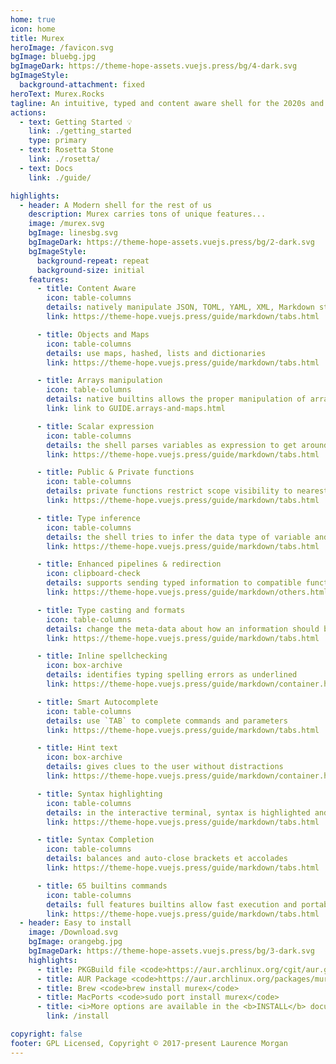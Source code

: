 ```yaml
---
home: true
icon: home
title: Murex
heroImage: /favicon.svg
bgImage: bluebg.jpg
bgImageDark: https://theme-hope-assets.vuejs.press/bg/4-dark.svg
bgImageStyle:
  background-attachment: fixed
heroText: Murex.Rocks
tagline: An intuitive, typed and content aware shell for the 2020s and beyond.
actions:
  - text: Getting Started 💡
    link: ./getting_started
    type: primary
  - text: Rosetta Stone
    link: ./rosetta/
  - text: Docs
    link: ./guide/

highlights:
  - header: A Modern shell for the rest of us
    description: Murex carries tons of unique features...
    image: /murex.svg
    bgImage: linesbg.svg
    bgImageDark: https://theme-hope-assets.vuejs.press/bg/2-dark.svg
    bgImageStyle:
      background-repeat: repeat
      background-size: initial
    features:
      - title: Content Aware
        icon: table-columns
        details: natively manipulate JSON, TOML, YAML, XML, Markdown structures
        link: https://theme-hope.vuejs.press/guide/markdown/tabs.html

      - title: Objects and Maps
        icon: table-columns
        details: use maps, hashed, lists and dictionaries
        link: https://theme-hope.vuejs.press/guide/markdown/tabs.html

      - title: Arrays manipulation
        icon: table-columns
        details: native builtins allows the proper manipulation of arrays
        link: link to GUIDE.arrays-and-maps.html

      - title: Scalar expression
        icon: table-columns
        details: the shell parses variables as expression to get around accidental bugs due to spaces
        link: https://theme-hope.vuejs.press/guide/markdown/tabs.html

      - title: Public & Private functions
        icon: table-columns
        details: private functions restrict scope visibility to nearest module or source file
        link: https://theme-hope.vuejs.press/guide/markdown/tabs.html

      - title: Type inference
        icon: table-columns
        details: the shell tries to infer the data type of variable and pipelines it manages
        link: https://theme-hope.vuejs.press/guide/markdown/tabs.html

      - title: Enhanced pipelines & redirection
        icon: clipboard-check
        details: supports sending typed information to compatible functions via redirection and pipelines
        link: https://theme-hope.vuejs.press/guide/markdown/others.html#link-check

      - title: Type casting and formats
        icon: table-columns
        details: change the meta-data about how an information should be read or displayed
        link: https://theme-hope.vuejs.press/guide/markdown/tabs.html

      - title: Inline spellchecking
        icon: box-archive
        details: identifies typing spelling errors as underlined
        link: https://theme-hope.vuejs.press/guide/markdown/container.html

      - title: Smart Autocomplete
        icon: table-columns
        details: use `TAB` to complete commands and parameters
        link: https://theme-hope.vuejs.press/guide/markdown/tabs.html

      - title: Hint text
        icon: box-archive
        details: gives clues to the user without distractions
        link: https://theme-hope.vuejs.press/guide/markdown/container.html

      - title: Syntax highlighting
        icon: table-columns
        details: in the interactive terminal, syntax is highlighted and can be pipelined
        link: https://theme-hope.vuejs.press/guide/markdown/tabs.html

      - title: Syntax Completion
        icon: table-columns
        details: balances and auto-close brackets et accolades
        link: https://theme-hope.vuejs.press/guide/markdown/tabs.html

      - title: 65 builtins commands
        icon: table-columns
        details: full features builtins allow fast execution and portability
        link: https://theme-hope.vuejs.press/guide/markdown/tabs.html
  - header: Easy to install
    image: /Download.svg
    bgImage: orangebg.jpg
    bgImageDark: https://theme-hope-assets.vuejs.press/bg/3-dark.svg
    highlights:
      - title: PKGBuild file <code>https://aur.archlinux.org/cgit/aur.git/plain/PKGBUILD?h=murex</code>
      - title: AUR Package <code>https://aur.archlinux.org/packages/murex</code>
      - title: Brew <code>brew install murex</code>
      - title: MacPorts <code>sudo port install murex</code>
      - title: <i>More options are available in the <b>INSTALL</b> document.</i>
        link: /install

copyright: false
footer: GPL Licensed, Copyright © 2017-present Laurence Morgan
---
```

